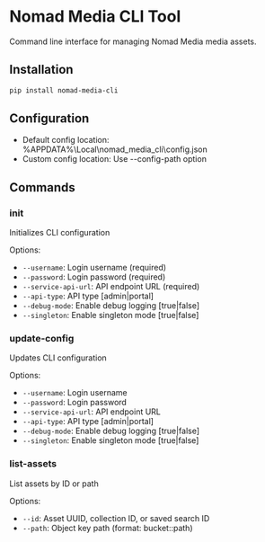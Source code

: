 # Nomad Media CLI Tool

Command line interface for managing Nomad Media media assets.

## Installation

```bash
pip install nomad-media-cli
```

## Configuration
- Default config location: %APPDATA%\Local\nomad_media_cli\config.json
- Custom config location: Use --config-path option

## Commands

### init
Initializes CLI configuration

Options:
- `--username`: Login username (required)
- `--password`: Login password (required)
- `--service-api-url`: API endpoint URL (required)
- `--api-type`: API type [admin|portal]
- `--debug-mode`: Enable debug logging [true|false]
- `--singleton`: Enable singleton mode [true|false]

### update-config
Updates CLI configuration

Options:
- `--username`: Login username
- `--password`: Login password
- `--service-api-url`: API endpoint URL
- `--api-type`: API type [admin|portal]
- `--debug-mode`: Enable debug logging [true|false]
- `--singleton`: Enable singleton mode [true|false]

### list-assets
List assets by ID or path

Options:
- `--id`: Asset UUID, collection ID, or saved search ID
- `--path`: Object key path (format: bucket::path)